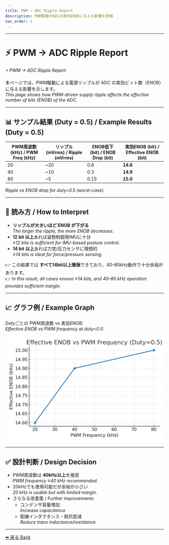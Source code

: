 ```yaml
---
title: PWM → ADC Ripple Report
description: PWM駆動がADCの実効ENOBに与える影響を評価
nav_order: 1
---
```


---

# ⚡ PWM → ADC Ripple Report  
*⚡ PWM → ADC Ripple Report*

本ページでは、PWM駆動による電源リップルが ADC の実効ビット数（ENOB）に与える影響を示します。  
*This page shows how PWM-driven supply ripple affects the effective number of bits (ENOB) of the ADC.*

---

## 📊 サンプル結果 (Duty = 0.5) / Example Results (Duty = 0.5)

| PWM周波数 (kHz) / PWM Freq (kHz) | リップル (mVrms) / Ripple (mVrms) | ENOB低下 (bit) / ENOB Drop (bit) | 実効ENOB (bit) / Effective ENOB (bit) |
|----------------------------------|-----------------------------------|---------------------------------|---------------------------------------|
| 20                               | ~20                               | 0.6                             | **14.6** |
| 40                               | ~10                               | 0.3                             | **14.9** |
| 80                               | ~5                                | 0.15                            | **15.0** |

*Ripple vs ENOB drop for duty=0.5 (worst-case).*

---

## 🔎 読み方 / How to Interpret
- **リップルが大きいほど ENOB が下がる**  
  *The larger the ripple, the more ENOB decreases.*  
- **12 bit 以上**あれば姿勢制御用IMUに十分  
  *≥12 bits is sufficient for IMU-based posture control.*  
- **14 bit 以上**あれば力覚/圧力センサに理想的  
  *≥14 bits is ideal for force/pressure sensing.*  

👉 この結果では **すべて14bit以上確保**できており、40–80kHz動作で十分余裕があります。  
👉 *In this result, all cases ensure ≥14 bits, and 40–80 kHz operation provides sufficient margin.*

---

## 📈 グラフ例 / Example Graph
Dutyごとの PWM周波数 vs 実効ENOB:  
*Effective ENOB vs PWM frequency at duty=0.5:*

![ENOB vs PWM freq (duty=0.5)](../systemdk/reports/pwm_to_adc_ripple/enob_vs_freq_duty_0_5.png)

---

## ✅ 設計判断 / Design Decision
- PWM周波数は **40kHz以上**を推奨  
  *PWM frequency ≥40 kHz recommended.*  
- 20kHzでも使用可能だが余裕が小さい  
  *20 kHz is usable but with limited margin.*  
- さらなる改善策 / Further improvements:  
  - コンデンサ容量増加  
    *Increase capacitance*  
  - 配線インダクタンス・抵抗低減  
    *Reduce trace inductance/resistance*

---

[⬅️ 戻る Back](../)
